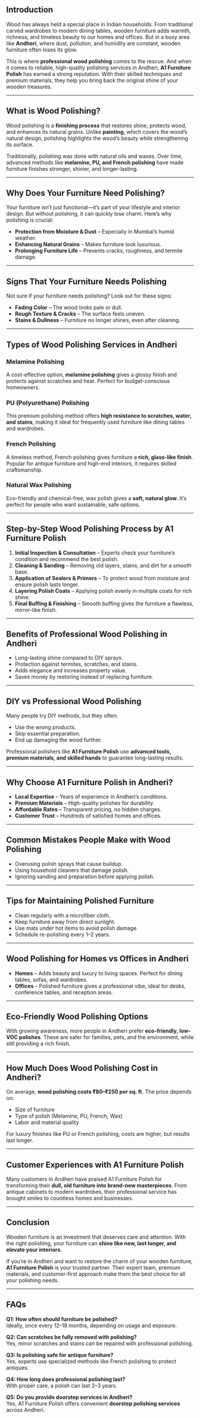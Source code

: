 ## **Introduction**  
Wood has always held a special place in Indian households. From traditional carved wardrobes to modern dining tables, wooden furniture adds warmth, richness, and timeless beauty to our homes and offices. But in a busy area like **Andheri**, where dust, pollution, and humidity are constant, wooden furniture often loses its glow.  

This is where **professional wood polishing** comes to the rescue. And when it comes to reliable, high-quality polishing services in Andheri, **A1 Furniture Polish** has earned a strong reputation. With their skilled techniques and premium materials, they help you bring back the original shine of your wooden treasures.  

---

## **What is Wood Polishing?**  
Wood polishing is a **finishing process** that restores shine, protects wood, and enhances its natural grains. Unlike **painting**, which covers the wood’s natural design, polishing highlights the wood’s beauty while strengthening its surface.  

Traditionally, polishing was done with natural oils and waxes. Over time, advanced methods like **melamine, PU, and French polishing** have made furniture finishes stronger, shinier, and longer-lasting.  

---

## **Why Does Your Furniture Need Polishing?**  
Your furniture isn’t just functional—it’s part of your lifestyle and interior design. But without polishing, it can quickly lose charm. Here’s why polishing is crucial:  

- **Protection from Moisture & Dust** – Especially in Mumbai’s humid weather.  
- **Enhancing Natural Grains** – Makes furniture look luxurious.  
- **Prolonging Furniture Life** – Prevents cracks, roughness, and termite damage.  

---

## **Signs That Your Furniture Needs Polishing**  
Not sure if your furniture needs polishing? Look out for these signs:  

- **Fading Color** – The wood looks pale or dull.  
- **Rough Texture & Cracks** – The surface feels uneven.  
- **Stains & Dullness** – Furniture no longer shines, even after cleaning.  

---

## **Types of Wood Polishing Services in Andheri**

### **Melamine Polishing**  
A cost-effective option, **melamine polishing** gives a glossy finish and protects against scratches and heat. Perfect for budget-conscious homeowners.  

### **PU (Polyurethane) Polishing**  
This premium polishing method offers **high resistance to scratches, water, and stains**, making it ideal for frequently used furniture like dining tables and wardrobes.  

### **French Polishing**  
A timeless method, French polishing gives furniture a **rich, glass-like finish**. Popular for antique furniture and high-end interiors, it requires skilled craftsmanship.  

### **Natural Wax Polishing**  
Eco-friendly and chemical-free, wax polish gives a **soft, natural glow**. It’s perfect for people who want sustainable, safe options.  

---

## **Step-by-Step Wood Polishing Process by A1 Furniture Polish**

1. **Initial Inspection & Consultation** – Experts check your furniture’s condition and recommend the best polish.  
2. **Cleaning & Sanding** – Removing old layers, stains, and dirt for a smooth base.  
3. **Application of Sealers & Primers** – To protect wood from moisture and ensure polish lasts longer.  
4. **Layering Polish Coats** – Applying polish evenly in multiple coats for rich shine.  
5. **Final Buffing & Finishing** – Smooth buffing gives the furniture a flawless, mirror-like finish.  

---

## **Benefits of Professional Wood Polishing in Andheri**  
- Long-lasting shine compared to DIY sprays.  
- Protection against termites, scratches, and stains.  
- Adds elegance and increases property value.  
- Saves money by restoring instead of replacing furniture.  

---

## **DIY vs Professional Wood Polishing**  
Many people try DIY methods, but they often:  
- Use the wrong products.  
- Skip essential preparation.  
- End up damaging the wood further.  

Professional polishers like **A1 Furniture Polish** use **advanced tools, premium materials, and skilled hands** to guarantee long-lasting results.  

---

## **Why Choose A1 Furniture Polish in Andheri?**  
- **Local Expertise** – Years of experience in Andheri’s conditions.  
- **Premium Materials** – High-quality polishes for durability.  
- **Affordable Rates** – Transparent pricing, no hidden charges.  
- **Customer Trust** – Hundreds of satisfied homes and offices.  

---

## **Common Mistakes People Make with Wood Polishing**  
- Overusing polish sprays that cause buildup.  
- Using household cleaners that damage polish.  
- Ignoring sanding and preparation before applying polish.  

---

## **Tips for Maintaining Polished Furniture**  
- Clean regularly with a microfiber cloth.  
- Keep furniture away from direct sunlight.  
- Use mats under hot items to avoid polish damage.  
- Schedule re-polishing every 1–2 years.  

---

## **Wood Polishing for Homes vs Offices in Andheri**  

- **Homes** – Adds beauty and luxury to living spaces. Perfect for dining tables, sofas, and wardrobes.  
- **Offices** – Polished furniture gives a professional vibe, ideal for desks, conference tables, and reception areas.  

---

## **Eco-Friendly Wood Polishing Options**  
With growing awareness, more people in Andheri prefer **eco-friendly, low-VOC polishes**. These are safer for families, pets, and the environment, while still providing a rich finish.  

---

## **How Much Does Wood Polishing Cost in Andheri?**  
On average, **wood polishing costs ₹80–₹250 per sq. ft.** The price depends on:  
- Size of furniture  
- Type of polish (Melamine, PU, French, Wax)  
- Labor and material quality  

For luxury finishes like PU or French polishing, costs are higher, but results last longer.  

---

## **Customer Experiences with A1 Furniture Polish**  
Many customers in Andheri have praised A1 Furniture Polish for transforming their **dull, old furniture into brand-new masterpieces**. From antique cabinets to modern wardrobes, their professional service has brought smiles to countless homes and businesses.  

---

## **Conclusion**  
Wooden furniture is an investment that deserves care and attention. With the right polishing, your furniture can **shine like new, last longer, and elevate your interiors**.  

If you’re in Andheri and want to restore the charm of your wooden furniture, **A1 Furniture Polish** is your trusted partner. Their expert team, premium materials, and customer-first approach make them the best choice for all your polishing needs.  

---

## **FAQs**

**Q1: How often should furniture be polished?**  
Ideally, once every 12–18 months, depending on usage and exposure.  

**Q2: Can scratches be fully removed with polishing?**  
Yes, minor scratches and stains can be repaired with professional polishing.  

**Q3: Is polishing safe for antique furniture?**  
Yes, experts use specialized methods like French polishing to protect antiques.  

**Q4: How long does professional polishing last?**  
With proper care, a polish can last 2–3 years.  

**Q5: Do you provide doorstep services in Andheri?**  
Yes, A1 Furniture Polish offers convenient **doorstep polishing services** across Andheri.